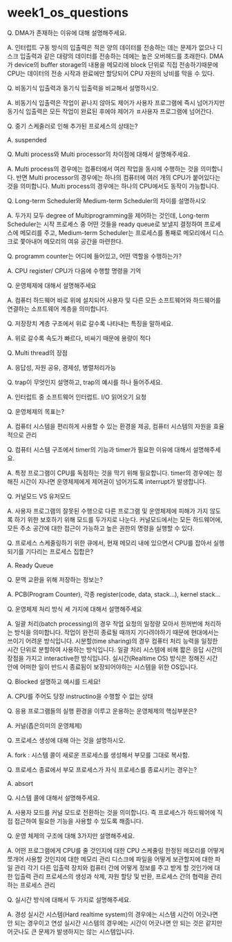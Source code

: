 # week1_os_questions

Q. DMA가 존재하는 이유에 대해 설명해주세요.

A. 인터럽트 구동 방식의 입출력은 적은 양의 데이터를 전송하는 데는 문제가 없으나 디스크 입출력과 같은 대량의 데이터를 전송하는 데에는 높은 오버헤드를 초래한다. DMA가 device의 buffer storage의 내용을 메모리에 block 단위로 직접 전송하기때문에 CPU는 데이터의 전송 시작과 완료에만 할당되어 CPU 자원의 낭비를 막을 수 있다.



Q. 비동기식 입출력과 동기식 입출력을 비교해서 설명하시오.

A. 비동기식 입출력은 작업이 끝나지 않아도 제어가 사용자 프로그램에 즉시 넘어가지만 동기식 입출력은 모든 작업이 완료된 후에야 제어가 ㅍ사용자 프로그램에 넘어간다.



Q. 중기 스케줄러로 인해 추가된 프로세스의 상태는?

A.  suspended



Q. Multi process와 Multi processor의 차이점에 대해서 설명해주세요.

A. Multi process의 경우에는 컴퓨터에서 여러 작업을 동시에 수행하는 것을 의미합니다. 반면 Multi processor의 경우에는 하나의 컴퓨터에 여러 개의 CPU가 붙어있다는 것을 의미합니다. Multi process의 경우에는 하나의 CPU에서도 동작이 가능합니다.



Q. Long-term Scheduler와 Medium-term Scheduler의 차이를 설명하시오

A. 두가지 모두 degree of Multiprogramming을 제어하는 것인데,  Long-term Scheduler는 시작 프로세스 중 어떤 것들을 ready queue로 보낼지 결정하여 프로세스에 메모리를 주고, Medium-term Scheduler는 프로세스를 통째로 메모리에서 디스크로 쫓아내어 메모리의 여유 공간을 마련한다.



Q. programm counter는 어디에 들어있고, 어떤 역할을 수행하는가? 

A. CPU register/ CPU가 다음에 수행할 명령을 기억



Q.  운영체제에 대해서 설명해주세요 

A. 컴퓨터 하드웨어 바로 위에 설치되어 사용자 및 다른 모든 소프트웨어와 하드웨어를 연결하는 소프트웨어 계층을 의미합니다.



Q. 저장장치 계층 구조에서 위로 갈수록 나타내는 특징을 말하세요.

A. 위로 갈수록 속도가 빠르다, 비싸기 때문에 용량이 적다



Q. Multi thread의 장점

A. 응답성, 자원 공유, 경제성, 병렬처리가능



Q. trap이 무엇인지 설명하고, trap의 예시를 하나 들어주세요.

A. 인터럽트 중 소프트웨어 인터럽트. I/O 읽어오기 요청



Q. 운영체제의 목표는?

A. 컴퓨터 시스템을 편리하게 사용할 수 있는 환경을 제공, 컴퓨터 시스템의 자원을 효율적으로 관리



Q. 컴퓨터 시스템 구조에서 timer의 기능과 timer가 필요한 이유에 대해서 설명해주세요.

A. 특정 프로그램이 CPU를 독점하는 것을 막기 위해 필요합니다. timer의 경우에는 정해진 시간이 지나면 운영체제에게 제어권이 넘어가도록 interrupt가 발생합니다.



Q.  커널모드 VS 유저모드

A. 사용자 프로그램의 잘못된 수행으로 다른 프로그램 및 운영체제에 피해가 가지 않도록 하기 위한 보호하기 위해 모드를 두가지로 나눈다. 커널모드에서는 모든 하드웨어에, 모든 주소 공간에 대한 접근이 가능하고 높은 권한의 명령을 실행할 수 있다.



Q. 프로세스 스케줄링하기 위한 큐에서, 현재 메모리 내에 있으면서 CPU를 잡아서 실행되기를 기다리는 프로세스 집합은?

A. Ready Queue



Q. 문맥 교환을 위해 저장하는 정보는?

A. PCB(Program Counter), 각종 register(code, data, stack...), kernel stack...



Q. 운영체제 처리 방식 세 가지에 대해서 설명해주세요

A. 일괄 처리(batch processing)의 경우 작업 요청의 일정량 모아서 한꺼번에 처리하는 방식을 의미합니다. 작업이 완전히 종료될 때까지 기다려야하기 때문에 현대에서는 쓰이기 어려운 방식입니다. 시분할(time sharing)의 경우 컴퓨터 처리 능력을 일정한 시간 단위로 분할하여 사용하는 방식입니다. 일괄 처리 시스템에 비해 짧은 응답 시간의 장점을 가지고 interactive한 방식입니다. 실시간(Realtime OS) 방식은 정해진 시간 안에 어떠한 일이 반드시 종료됨이 보장되어야하는 시스템을 위한 OS입니다.



Q. Blocked 설명하고 예시를 드세요!

A. CPU를 주어도 당장 instructino을 수행할 수 없는 상태



Q. 응용 프로그램들의 실행 환경을 이루고 운용하는 운영체제의 핵심부분은?

A. 커널(좁은의미의 운영체제)



Q. 프로세스 생성에 대해 아는 것을 설명하시오.

A. fork : 시스템 콜이 새로운 프로세스를 생성해서 부모를 그대로 복사함.



Q. 프로세스 종료에서 부모 프로세스가 자식 프로세스를 종료시키는 경우는?

A. absort



Q. 시스템 콜에 대해서 설명해주세요.

A. 사용자 모드를 커널 모드로 전환하는 것을 의미합니다. 즉 프로세스가 하드웨어에 직접 접근하여 필요한 기능을 사용할 수 있도록 해줍니다.



Q. 운영 체제의 구조에 대해 3가지만 설명해주세요.

A. 어떤 프로그램에게 CPU를 줄 것인지에 대한 CPU 스케줄링 한정된 메모리를 어떻게 쪼개어 사용할 것인지에 대한 메모리 관리 디스크에 파일을 어떻게 보관할지에 대한 파일 관리 각기 다른 입출력 장치와 컴퓨터 간에 어떻게 정보를 주고 받게 할 것인가에 대한 입출력 관리 프로세스의 생성과 삭제, 자원 할당 및 반환, 프로세스 간의 협력을 관리하는 프로세스 관리



Q. 실시간 방식에 대해서 두 가지로 설명해주세요.

A. 경성 실시간 시스템(Hard realtime system)의 경우에는 시스템 시간이 어긋나면 안 되는 경우이고 연성 실시간 시스템의 경우에는 시간이 어긋나면 안 되는 것은 같지만 어긋나도 큰 문제가 발생하지는 않는 시스템입니다.